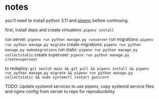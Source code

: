 # notes 

you'll need to install python 3.11 and [pipenv](https://pipenv.pypa.io/en/latest/#install-pipenv-today) before continuing.

first, install deps and create virtualenv: `pipenv install`

run server: `pipenv run python manage.py runserver`
run migrations: `pipenv run python manage.py migrate`
create migrations: `pipenv run python manage.py makemigrations`
run static: `pipenv run python manage.py collectstatic`
create superuser: `pipenv run python manage.py createsuperuser`

to redeploy: `git switch main && git pull && pipenv install && pipenv run python manage.py migrate && pipenv run python manage.py collectstatic && sudo systemctl restart gunicorn`

TODO: Update systemd services to use pipenv, copy systemd service files and nginx config from server to repo for reproducibility